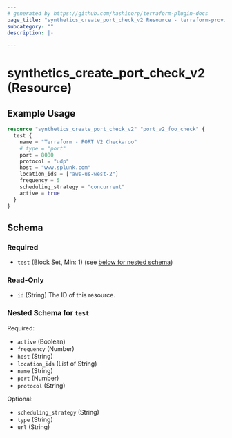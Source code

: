 ```yaml
---
# generated by https://github.com/hashicorp/terraform-plugin-docs
page_title: "synthetics_create_port_check_v2 Resource - terraform-provider-synthetics"
subcategory: ""
description: |-
  
---
```


# synthetics_create_port_check_v2 (Resource)



## Example Usage

```terraform
resource "synthetics_create_port_check_v2" "port_v2_foo_check" {
  test {
    name = "Terraform - PORT V2 Checkaroo"
    # type = "port"
    port = 8080
    protocol = "udp"
    host = "www.splunk.com"
    location_ids = ["aws-us-west-2"]
    frequency = 5
    scheduling_strategy = "concurrent"
    active = true 
  }    
}
```

<!-- schema generated by tfplugindocs -->
## Schema

### Required

- `test` (Block Set, Min: 1) (see [below for nested schema](#nestedblock--test))

### Read-Only

- `id` (String) The ID of this resource.

<a id="nestedblock--test"></a>
### Nested Schema for `test`

Required:

- `active` (Boolean)
- `frequency` (Number)
- `host` (String)
- `location_ids` (List of String)
- `name` (String)
- `port` (Number)
- `protocol` (String)

Optional:

- `scheduling_strategy` (String)
- `type` (String)
- `url` (String)


